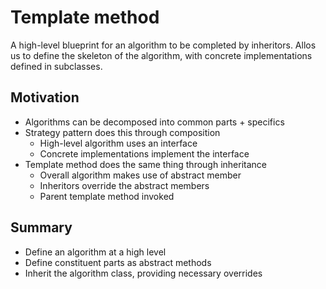 # Template method
A high-level blueprint for an algorithm to be completed by inheritors.
Allos us to define the skeleton of the algorithm, with concrete implementations defined in subclasses.

## Motivation
- Algorithms can be decomposed into common parts + specifics
- Strategy pattern does this through composition
    - High-level algorithm uses an interface 
    - Concrete implementations implement the interface
- Template method does the same thing through inheritance
    - Overall algorithm makes use of abstract member
     - Inheritors override the abstract members
     - Parent template method invoked

## Summary
- Define an algorithm at a high level
- Define constituent parts as abstract methods
- Inherit the algorithm class, providing necessary overrides
